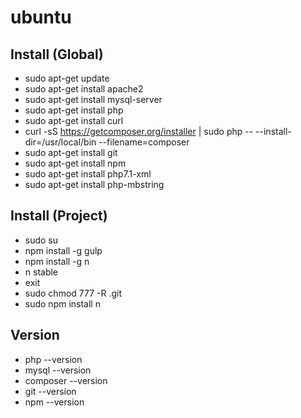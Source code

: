 # ubuntu

## Install (Global)
* sudo apt-get update
* sudo apt-get install apache2
* sudo apt-get install mysql-server
* sudo apt-get install php
* sudo apt-get install curl
* curl -sS https://getcomposer.org/installer | sudo php -- --install-dir=/usr/local/bin --filename=composer
* sudo apt-get install git
* sudo apt-get install npm
* sudo apt-get install php7.1-xml
* sudo apt-get install php-mbstring

## Install (Project)
* sudo su
* npm install -g gulp
* npm install -g n
* n stable
* exit
* sudo chmod 777 -R .git
* sudo npm install n

## Version
* php --version
* mysql --version
* composer --version
* git --version
* npm --version
